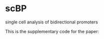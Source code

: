 # scBP
single cell analysis of bidirectional promoters

This is the supplementary code for the paper:

